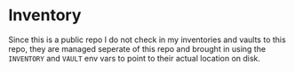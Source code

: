 # Inventory

Since this is a public repo I do not check in my inventories and vaults to this repo, they are managed seperate of this repo and brought in using the `INVENTORY` and `VAULT` env vars to point to their actual location on disk.
